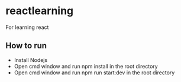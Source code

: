 # reactlearning
For learning react
## How to run
- Install Nodejs
- Open cmd window and run npm install in the root directory
- Open cmd window and run npm run start:dev in the root directory